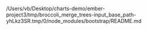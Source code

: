 /Users/vb/Desktop/charts-demo/ember-project3/tmp/broccoli_merge_trees-input_base_path-yhLkz3SR.tmp/0/node_modules/bootstrap/README.md